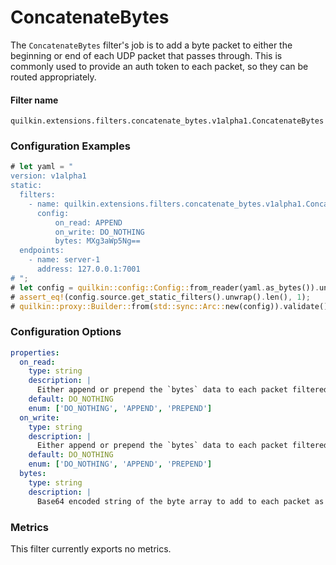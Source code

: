 # ConcatenateBytes

The `ConcatenateBytes` filter's job is to add a byte packet to either the beginning or end of each UDP packet that passes
through. This is commonly used to provide an auth token to each packet, so they can be routed appropriately.  

#### Filter name
```text
quilkin.extensions.filters.concatenate_bytes.v1alpha1.ConcatenateBytes
```

### Configuration Examples
```rust
# let yaml = "
version: v1alpha1
static:
  filters:
    - name: quilkin.extensions.filters.concatenate_bytes.v1alpha1.ConcatenateBytes
      config:
          on_read: APPEND
          on_write: DO_NOTHING
          bytes: MXg3aWp5Ng==
  endpoints:
    - name: server-1
      address: 127.0.0.1:7001
# ";
# let config = quilkin::config::Config::from_reader(yaml.as_bytes()).unwrap();
# assert_eq!(config.source.get_static_filters().unwrap().len(), 1);
# quilkin::proxy::Builder::from(std::sync::Arc::new(config)).validate().unwrap();
```

### Configuration Options

```yaml
properties:
  on_read:
    type: string
    description: |
      Either append or prepend the `bytes` data to each packet filtered on read of the listening port.
    default: DO_NOTHING
    enum: ['DO_NOTHING', 'APPEND', 'PREPEND']
  on_write:
    type: string
    description: |
      Either append or prepend the `bytes` data to each packet filtered on write of the listening port.
    default: DO_NOTHING
    enum: ['DO_NOTHING', 'APPEND', 'PREPEND']    
  bytes:
    type: string
    description: |
      Base64 encoded string of the byte array to add to each packet as it is filtered.
```

### Metrics

This filter currently exports no metrics.
